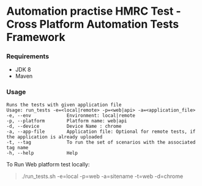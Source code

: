 # Automation practise HMRC Test - Cross Platform Automation Tests Framework

### Requirements
* JDK 8
* Maven

### Usage
```
Runs the tests with given application file
Usage: run_tests -e=<local|remote> -p=<web|api> -a=<application_file>
-e, --env             Environment: local|remote
-p, --platform        Platform name: web|api
-d, --device          Device Name : chrome
-a, --app-file        Application file: Optional for remote tests, if the application is already uploaded
-t, --tag             To run the set of scenarios with the associated tag name
-h, --help            Help

```

To Run Web platform test locally:
> ./run_tests.sh -e=local -p=web -a=sitename -t=web -d=chrome

```



